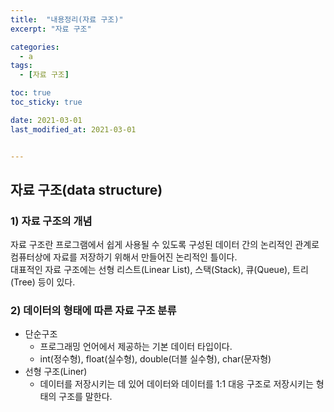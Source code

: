 ```yaml
---
title:  "내용정리(자료 구조)"
excerpt: "자료 구조"

categories:
  - a
tags:
  - [자료 구조]

toc: true
toc_sticky: true

date: 2021-03-01
last_modified_at: 2021-03-01


---
```

## 자료 구조(data structure)
### 1) 자료 구조의 개념
자료 구조란 프로그램에서 쉽게 사용될 수 있도록 구성된 데이터 간의 논리적인 관계로 컴퓨터상에 자료를 저장하기 위해서 만들어진 논리적인 틀이다.    
대표적인 자료 구조에는 선형 리스트(Linear List), 스택(Stack), 큐(Queue), 트리(Tree) 등이 있다.    
  

### 2) 데이터의 형태에 따른 자료 구조 분류
+ 단순구조   
  + 프로그래밍 언어에서 제공하는 기본 데이터 타입이다.  
  + int(정수형), float(실수형), double(더블 실수형), char(문자형)
+ 선형 구조(Liner)
  + 데이터를 저장시키는 데 있어 데이터와 데이터를 1:1 대응 구조로 저장시키는 형태의 구조를 말한다.
